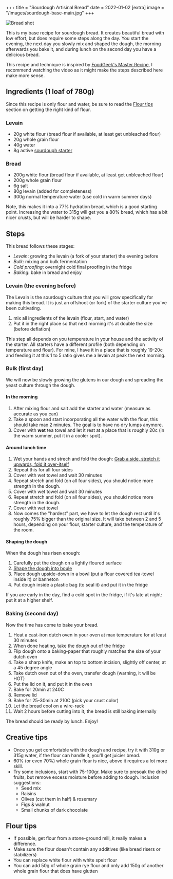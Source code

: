 +++
title = "Sourdough Artisinal Bread"
date = 2022-01-02
[extra]
image = "/images/sourdough-base-main.jpg"
+++

![Bread shot](/images/sourdough-base-main.jpg)

This is my base recipe for sourdough bread.
It creates beautiful bread with low effort, but does require some steps along the day.
You start the evening, the next day you slowly mix and shaped the dough, the morning afterwards you bake it, and during lunch on the second day you have a delicious bread.

This recipe and technique is inspired by [FoodGeek's Master Recipe](https://www.youtube.com/watch?v=8FaKxYM8TRo), I recommend watching the video as it might make the steps described here make more sense.

## Ingredients (1 loaf of 780g)

Since this recipe is only flour and water, be sure to read the [Flour tips](#flour-tips) section on getting
the right kind of flour.

### Levain

- 20g white flour (bread flour if available, at least get unbleached flour)
- 20g whole grain flour
- 40g water
- 8g active [sourdough starter](/sourdough-starter/)

### Bread

- 200g white flour (bread flour if available, at least get unbleached flour)
- 200g whole grain flour
- 6g salt
- 80g levain (added for completeness)
- 300g normal temperature water (use cold in warm summer days) 

Note, this makes it into a 77% hydration bread, which is a good starting point. 
Increasing the water to 315g will get you a 80% bread, which has a bit nicer crusts, but will be harder to shape.

## Steps

This bread follows these stages:

- _Levain_: growing the levain (a fork of your starter) the evening before
- _Bulk_: mixing and bulk fermentation
- _Cold proofing_: overnight cold final proofing in the fridge
- _Baking_: bake in bread and enjoy

### Levain (the evening before)

The Levain is the sourdough culture that you will grow specifically for making this bread.
It is just an offshoot (or fork) of the starter culture you've been cultivating.

1. mix all ingredients of the levain (flour, start, and water)
2. Put it in the right place so that next morning it's at double the size (before deflation)

This step all depends on you temperature in your house and the activity of the starter.
All starters have a different profile (both depending on temperature and flour).
For mine, I have it in a place that is roughly 19-20c and feeding it at this 1 to 5 ratio gives me a levain at peak the next morning.

### Bulk (first day)

We will now be slowly growing the glutens in our dough and spreading the yeast culture through the dough. 

#### In the morning

1. After mixing flour and salt add the starter and water (measure as accurate as you can)
2. Take a spoon and start incorporating all the water with the flour, this should take max 2 minutes. The goal is to have no dry lumps anymore.
3. Cover with **wet** tea towel and let it rest at a place that is roughly 20c (in the warm summer, put it in a cooler spot).

#### Around lunch time

1. Wet your hands and strech and fold the dough: [Grab a side, stretch it upwards, fold it over-itself](https://www.theclevercarrot.com/2020/05/how-to-stretch-and-fold-sourdough/)
2. Repeat this for all four sides
3. Cover with wet towel and wait 30 minutes
4. Repeat stretch and fold (on all four sides), you should notice more strength in the dough.
5. Cover with wet towel and wait 30 minutes
6. Repeat stretch and fold (on all four sides), you should notice more strength in the dough.
7. Cover with wet towel
8. Now comes the "hardest" part, we have to let the dough rest until it's roughly 75% bigger than the original size. It will take between 2 and 5 hours, depending on your flour, starter culture, and the temperature of the room.

#### Shaping the dough
When the dough has risen enough:

1. Carefully put the dough on a lightly floured surface
2. [Shape the dough into boule](https://www.youtube.com/watch?t=28&v=pmTPL2J8OZk)
3. Place dough upside-down in a bowl (put a flour covered tea-towel inside it) or banneton
4. Put dough inside a plastic bag (to seal it) and put it in the fridge

If you are early in the day, find a cold spot in the fridge, if it's late at night: put it at a higher shelf.

### Baking (second day)

Now the time has come to bake your bread.

1. Heat a cast-iron dutch oven in your oven at max temperature for at least 30 minutes
2. When done heating, take the dough out of the fridge
3. Flip dough onto a baking-paper that roughly matches the size of your dutch oven
4. Take a sharp knife, make an top to bottom incision, slightly off center, at a 45 degree angle
5. Take dutch oven out of the oven, transfer dough (warning, it will be HOT)
6. Put the lid on it, and put it in the oven
7. Bake for 20min at 240C
8. Remove lid
9. Bake for 25-30min at 210C (pick your crust color)
10. Let the bread cool on a wire-rack
11. Wait 2 hours before cutting into it, the bread is still baking internally

The bread should be ready by lunch. Enjoy!

## Creative tips

- Once you get comfortable with the dough and recipe, try it with 310g or 315g water, if the flour can handle it, you'll get juicier bread.
- 60% (or even 70%) whole grain flour is nice, above it requires a lot more skill.
- Try some inclusions, start with 75-100gr. Make sure to presoak the dried fruits, but remove excess moisture before adding to dough. Inclusion suggestions:
  - Seed mix
  - Raisins
  - Olives (cut them in half) & rosemary
  - Figs & walnut
  - Small chunks of dark chocolate

## Flour tips

- If possible, get flour from a stone-ground mill, it really makes a difference.
- Make sure the flour doesn't contain any additives (like bread risers or stabilizers)
- You can replace white flour with white spelt flour
- You can add 50g of whole grain rye flour and only add 150g of another whole grain flour that does have glutten
